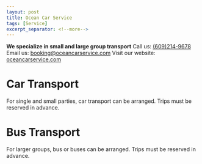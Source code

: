 ```yaml
---
layout: post
title: Ocean Car Service
tags: [Service]
excerpt_separator: <!--more-->
---
```


**We specialize in small and large group transport**
Call us: [(609)214-9678](tel:+16092149678)
Email us: [booking@oceancarservice.com](mailto:booking@oceancarservice.com)
Visit our website: [oceancarservice.com](https://oceancarservice.com)

# Car Transport
For single and small parties, car transport can be arranged. Trips must be reserved in advance.

# Bus Transport
For larger groups, bus or buses can be arranged. Trips must be reserved in advance.
